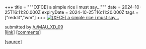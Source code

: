 +++
title = """[XFCE] a simple rice i must say..."""
date = 2024-10-25T16:11:20.000Z
expiryDate = 2024-10-25T16:11:20.000Z
tags = ["reddit","wm"]
+++
[![[XFCE] a simple rice i must say...](https://b.thumbs.redditmedia.com/B5PuPsLAWYkjWlU5jyed1V0KS1SUWoRODA5Eun1TBDU.jpg "[XFCE] a simple rice i must say...")](https://www.reddit.com/r/unixporn/comments/1gbxypq/xfce_a_simple_rice_i_must_say/)

submitted by [/u/MAU\_XD\_09](https://www.reddit.com/user/MAU_XD_09)  
[\[link\]](https://www.reddit.com/gallery/1gbxypq) [\[comments\]](https://www.reddit.com/r/unixporn/comments/1gbxypq/xfce_a_simple_rice_i_must_say/)

[[source]](https://www.reddit.com/r/unixporn/comments/1gbxypq/xfce_a_simple_rice_i_must_say/)

